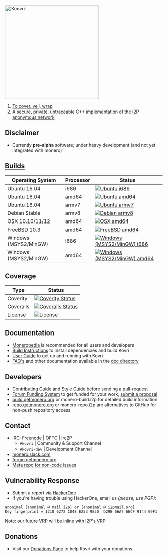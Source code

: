 [<img width="300" src="https://static.getmonero.org/images/kovri/logo.png" alt="ˈKoʊvriː" />](https://github.com/monero-project/kovri)

1. [To cover, veil, wrap](https://en.wikipedia.org/wiki/Esperanto)
2. A secure, private, untraceable C++ implementation of the [I2P anonymous network](https://getmonero.org/knowledge-base/moneropedia/i2p)

## Disclaimer
- Currently **pre-alpha** software; under heavy development (and not yet integrated with monero)

## [Builds](https://build.getmonero.org/waterfall)

| Operating System      | Processor | Status |
| --------------------- | -------- |--------|
| Ubuntu 16.04          |  i686    | [![Ubuntu i686](https://build.getmonero.org/png?builder=kovri-static-ubuntu-i686)](https://build.getmonero.org/builders/kovri-static-ubuntu-i686)
| Ubuntu 16.04          |  amd64   | [![Ubuntu amd64](https://build.getmonero.org/png?builder=kovri-static-ubuntu-amd64)](https://build.getmonero.org/builders/kovri-static-ubuntu-amd64)
| Ubuntu 16.04          |  armv7   | [![Ubuntu armv7](https://build.getmonero.org/png?builder=kovri-static-ubuntu-arm7)](https://build.getmonero.org/builders/kovri-static-ubuntu-arm7)
| Debian Stable         |  armv8   | [![Debian armv8](https://build.getmonero.org/png?builder=kovri-static-debian-arm8)](https://build.getmonero.org/builders/kovri-static-debian-arm8)
| OSX 10.10/11/12       |  amd64   | [![OSX amd64](https://build.getmonero.org/png?builder=kovri-static-osx)](https://build.getmonero.org/builders/kovri-static-osx)
| FreeBSD 10.3          |  amd64   | [![FreeBSD amd64](https://build.getmonero.org/png?builder=kovri-static-freebsd64)](https://build.getmonero.org/builders/kovri-static-freebsd64)
| Windows (MSYS2/MinGW) |  i686    | [![Windows (MSYS2/MinGW) i686](https://build.getmonero.org/png?builder=kovri-static-win32)](https://build.getmonero.org/builders/kovri-static-win32)
| Windows (MSYS2/MinGW) |  amd64   | [![Windows (MSYS2/MinGW) amd64](https://build.getmonero.org/png?builder=kovri-static-win64)](https://build.getmonero.org/builders/kovri-static-win64)

## Coverage

| Type      | Status |
|-----------|--------|
| Coverity  | [![Coverity Status](https://scan.coverity.com/projects/7621/badge.svg)](https://scan.coverity.com/projects/7621/)
| Coveralls | [![Coveralls Status](https://coveralls.io/repos/github/monero-project/kovri/badge.svg?branch=master)](https://coveralls.io/github/monero-project/kovri?branch=master)
| License   | [![License](https://img.shields.io/badge/license-BSD3-blue.svg)](https://opensource.org/licenses/BSD-3-Clause)

## Documentation
- [Moneropedia](https://getmonero.org/knowledge-base/moneropedia/kovri) is recommended for all users and developers
- [Build Instructions](https://github.com/monero-project/kovri/blob/master/doc/BUILDING.md) to install dependencies and build Kovri
- [User Guide](https://github.com/monero-project/kovri/blob/master/doc/USER_GUIDE.md) to get up and running with Kovri
- [FAQ's](https://github.com/monero-project/kovri/blob/master/doc/FAQ.md) and other documentation available in the [doc directory](https://github.com/monero-project/kovri/tree/master/doc)

## Developers
- [Contributing Guide](https://github.com/monero-project/kovri/blob/master/doc/CONTRIBUTING.md) and [Style Guide](https://github.com/monero-project/kovri/blob/master/doc/STYLE.md) before sending a pull-request
- [Forum Funding System](https://forum.getmonero.org/8/funding-required) to get funded for your work, [submit a proposal](https://forum.getmonero.org/7/open-tasks/2379/forum-funding-system-ffs-sticky)
- [build.getmonero.org](https://build.getmonero.org/) or monero-build.i2p for detailed build information
- [repo.getmonero.org](https://repo.getmonero.org/monero-project/kovri) or monero-repo.i2p are alternatives to GitHub for non-push repository access

## Contact
- IRC: [Freenode](https://webchat.freenode.net/) | [OFTC](https://webchat.oftc.net/) | Irc2P
  - ```#kovri``` | Community & Support Channel
  - ```#kovri-dev``` | Development Channel
- [monero.slack.com](https://monero.slack.com/)
- [forum.getmonero.org](https://forum.getmonero.org/)
- [Meta repo for non-code issues](https://github.com/monero-project/meta)

## Vulnerability Response
- Submit a report via [HackerOne](https://hackerone.com/kovri)
- If you're having trouble using HackerOne, email us *(please, use PGP)*:
```
anonimal [anonimal @ mail.i2p] or [anonimal @ i2pmail.org]
Key fingerprint = 1218 6272 CD48 E253 9E2D  D29B 66A7 6ECF 9144 09F1
```
Note: our future VRP will be inline with [I2P's VRP](https://trac.i2p2.de/ticket/1119)

## Donations
- Visit our [Donations Page](https://getmonero.org/getting-started/donate/) to help Kovri with your donations
